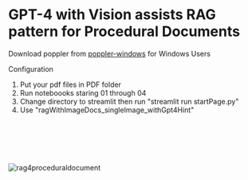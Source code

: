 <h1>GPT-4 with Vision assists RAG pattern for Procedural Documents</h1>

Download poppler from [poppler-windows](https://github.com/oschwartz10612/poppler-windows/releases) for Windows Users

Configuration
1. Put your pdf files in PDF folder
2. Run noteboooks staring 01 through 04
3. Change directory to streamlit then run "streamlit run startPage.py"
4. Use "ragWithImageDocs_singleImage_withGpt4Hint"
<br>
<br>
<br>
<br>
<br>
<img src="https://raw.githubusercontent.com/notanaha/ragwithImage/main/streamlit/images/sample.png" alt="rag4proceduraldocument">


